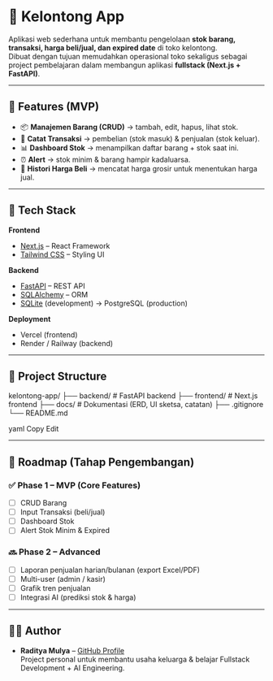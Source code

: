 # 🛒 Kelontong App

Aplikasi web sederhana untuk membantu pengelolaan **stok barang, transaksi, harga beli/jual, dan expired date** di toko kelontong.  
Dibuat dengan tujuan memudahkan operasional toko sekaligus sebagai project pembelajaran dalam membangun aplikasi **fullstack (Next.js + FastAPI)**.

---

## 🚀 Features (MVP)
- 📦 **Manajemen Barang (CRUD)** → tambah, edit, hapus, lihat stok.  
- 🧾 **Catat Transaksi** → pembelian (stok masuk) & penjualan (stok keluar).  
- 📊 **Dashboard Stok** → menampilkan daftar barang + stok saat ini.  
- ⏰ **Alert** → stok minim & barang hampir kadaluarsa.  
- 💾 **Histori Harga Beli** → mencatat harga grosir untuk menentukan harga jual.  

---

## 📐 Tech Stack
**Frontend**
- [Next.js](https://nextjs.org/) – React Framework  
- [Tailwind CSS](https://tailwindcss.com/) – Styling UI  

**Backend**
- [FastAPI](https://fastapi.tiangolo.com/) – REST API  
- [SQLAlchemy](https://www.sqlalchemy.org/) – ORM  
- [SQLite](https://www.sqlite.org/) (development) → PostgreSQL (production)  

**Deployment**
- Vercel (frontend)  
- Render / Railway (backend)  

---

## 📂 Project Structure
kelontong-app/
├── backend/ # FastAPI backend
├── frontend/ # Next.js frontend
├── docs/ # Dokumentasi (ERD, UI sketsa, catatan)
├── .gitignore
└── README.md

yaml
Copy
Edit

---

## 📌 Roadmap (Tahap Pengembangan)

### ✅ Phase 1 – MVP (Core Features)
- [ ] CRUD Barang
- [ ] Input Transaksi (beli/jual)
- [ ] Dashboard Stok
- [ ] Alert Stok Minim & Expired

### 🔜 Phase 2 – Advanced
- [ ] Laporan penjualan harian/bulanan (export Excel/PDF)
- [ ] Multi-user (admin / kasir)
- [ ] Grafik tren penjualan
- [ ] Integrasi AI (prediksi stok & harga)

---

## 👨‍💻 Author
- **Raditya Mulya** – [GitHub Profile](https://github.com/Raditxt)  
Project personal untuk membantu usaha keluarga & belajar Fullstack Development + AI Engineering.